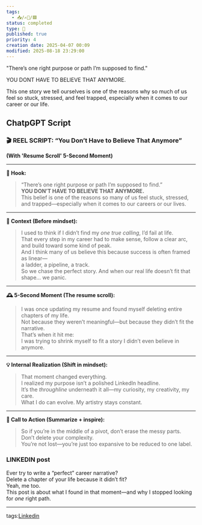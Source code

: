 ```yaml
---
tags:
  - 📥️/✍🏻/🟩
status: completed
type: 💼
published: true
priority: 4
creation date: 2025-04-07 00:09
modified: 2025-08-18 23:29:00
---
```

"There’s one right purpose or path I’m supposed to find."

YOU DONT HAVE TO BELIEVE THAT ANYMORE. 

This one story we tell ourselves is one of the reasons why so much of us feel so stuck, stressed, and feel trapped, especially when it comes to our career or our life.


## ChatpGPT Script

### 🎬 **REEL SCRIPT: “You Don’t Have to Believe That Anymore”**

**(With 'Resume Scroll' 5-Second Moment)**

---

**🎯 Hook:**

> “There’s one right purpose or path I’m supposed to find.”  
> **YOU DON’T HAVE TO BELIEVE THAT ANYMORE.**  
> This belief is one of the reasons so many of us feel stuck, stressed, and trapped—especially when it comes to our careers or our lives.

---

**📍 Context (Before mindset):**

> I used to think if I didn’t find my _one true calling_, I’d fail at life.  
> That every step in my career had to make sense, follow a clear arc, and build toward some kind of peak.  
> And I think many of us believe this because success is often framed as linear—  
> a ladder, a pipeline, a track.  
> So we chase the perfect story. And when our real life doesn’t fit that shape… we panic.

---

**🕰 5-Second Moment (The resume scroll):**

> I was once updating my resume and found myself deleting entire chapters of my life.  
> Not because they weren’t meaningful—but because they didn’t fit the narrative.  
> That’s when it hit me:  
> I was trying to shrink myself to fit a story I didn’t even believe in anymore.

---

**💡 Internal Realization (Shift in mindset):**

> That moment changed everything.  
> I realized my purpose isn’t a polished LinkedIn headline.  
> It’s the _throughline_ underneath it all—my curiosity, my creativity, my care.  
> What I do can evolve. My artistry stays constant.

---

**📣 Call to Action (Summarize + inspire):**

> So if you’re in the middle of a pivot, don’t erase the messy parts.  
> Don’t delete your complexity.  
> You’re not lost—you’re just too expansive to be reduced to one label.

### LINKEDIN post

Ever try to write a “perfect” career narrative?  
Delete a chapter of your life because it didn’t fit?  
Yeah, me too.  
This post is about what I found in that moment—and why I stopped looking for _one_ right path.




---
tags:[Linkedin](linkedin)